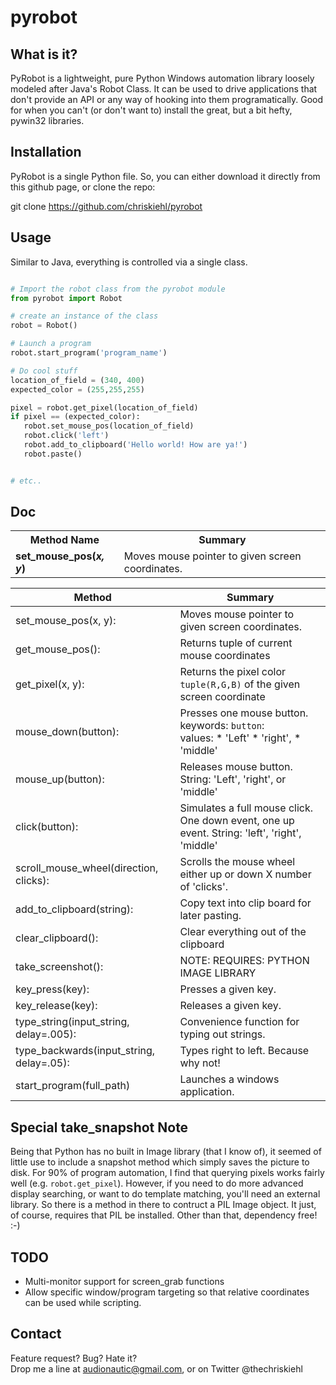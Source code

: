 pyrobot
=======


What is it?
-----------  

PyRobot is a lightweight, pure Python Windows automation library loosely modeled after Java's Robot Class. It can be used to drive applications that don't provide an API or any way of hooking into them programatically. Good for when you can't (or don't want to) install the great, but a bit hefty, pywin32 libraries.   

Installation
------------

PyRobot is a single Python file. So, you can either download it directly from this github page, or clone the repo: 

git clone https://github.com/chriskiehl/pyrobot  

Usage
------

Similar to Java, everything is controlled via a single class.

 ```python

# Import the robot class from the pyrobot module
from pyrobot import Robot

# create an instance of the class
robot = Robot()

# Launch a program
robot.start_program('program_name') 

# Do cool stuff
location_of_field = (340, 400)
expected_color = (255,255,255)

pixel = robot.get_pixel(location_of_field)
if pixel == (expected_color): 
	robot.set_mouse_pos(location_of_field)
	robot.click('left')
	robot.add_to_clipboard('Hello world! How are ya!')
	robot.paste()


# etc.. 

 ```  

Doc  
---  

<table>
	<tr>
		<th>Method Name</th>
		<th>Summary</th>		
	</tr>
	<tr>
		<td><b>set_mouse_pos(<i>x, y</i>)</b></td>
		<td>Moves mouse pointer to given screen coordinates.</td>		
	</tr>

</table>


   
| Method                                | Summary                    |
| --------------------------------------|-----------------------------
| set_mouse_pos(x, y): | Moves mouse pointer to given screen coordinates. |
| get_mouse_pos(): 		| Returns tuple of current mouse coordinates |
| get_pixel(x, y): 	| Returns the pixel color `tuple(R,G,B)` of the given screen coordinate|
| mouse_down(button): | Presses one mouse button. <br>    keywords: `button`:<br>    values: * 'Left' * 'right', * 'middle' |
| mouse_up(button):	 | Releases mouse button. String: 'Left', 'right', or 'middle' |
| click(button): 	| Simulates a full mouse click. One down event, one up event. String: 'left', 'right', 'middle' |
| scroll_mouse_wheel(direction, clicks):  | Scrolls the mouse wheel either up or down X number of 'clicks'. |
| add_to_clipboard(string):  | Copy text into clip board for later pasting. |
| clear_clipboard(): | Clear everything out of the clipboard|
| take_screenshot(): | NOTE: REQUIRES: PYTHON IMAGE LIBRARY| Takes a snapshot of desktop and loads it into memory |
| key_press(key): | Presses a given key. |
| key_release(key): | Releases a given key. |
| type_string(input_string, delay=.005): | Convenience function for typing out strings. |
| type_backwards(input_string, delay=.05): | Types right to left. Because why not! |
| start_program(full_path) | Launches a windows application.  |  


Special take_snapshot Note
-----------------------  

Being that Python has no built in Image library (that I know of), it seemed of little use to include a snapshot method which simply saves the picture to disk. For 90% of program automation, I find that querying pixels works fairly well (e.g. `robot.get_pixel`). However, if you need to do more advanced display searching, or want to do template matching, you'll need an external library. So there is a method in there to contruct a PIL Image object. It just, of course, requires that PIL be installed. Other than that, dependency free! :-)  

TODO
----  

* Multi-monitor support for screen_grab functions
* Allow specific window/program targeting so that relative coordinates can be used while scripting. 


Contact
-------

Feature request? Bug? Hate it?  
Drop me a line at audionautic@gmail.com, or on Twitter @thechriskiehl 









 